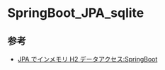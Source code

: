 # SpringBoot_JPA_sqlite

## 参考

- [JPA でインメモリ H2 データアクセス:SpringBoot](https://spring.pleiades.io/guides/gs/accessing-data-jpa/)

